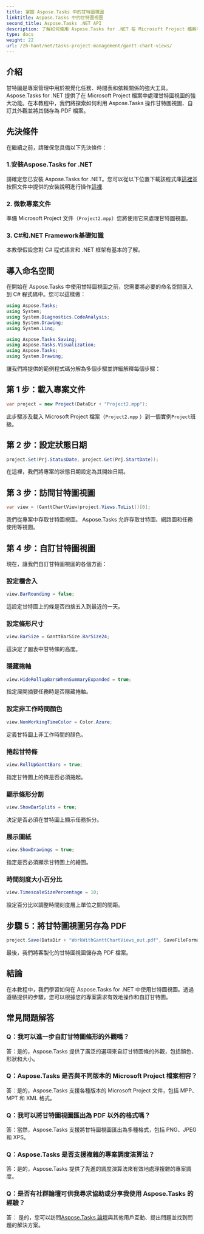 ```yaml
---
title: 掌握 Aspose.Tasks 中的甘特圖視圖
linktitle: Aspose.Tasks 中的甘特圖視圖
second_title: Aspose.Tasks .NET API
description: 了解如何使用 Aspose.Tasks for .NET 在 Microsoft Project 檔案中自訂甘特圖視圖。高效專案管理的逐步指南。
type: docs
weight: 22
url: /zh-hant/net/tasks-project-management/gantt-chart-views/
---
```

## 介紹
甘特圖是專案管理中用於視覺化任務、時間表和依賴關係的強大工具。 Aspose.Tasks for .NET 提供了在 Microsoft Project 檔案中處理甘特圖視圖的強大功能。在本教程中，我們將探索如何利用 Aspose.Tasks 操作甘特圖視圖、自訂其外觀並將其儲存為 PDF 檔案。
## 先決條件
在繼續之前，請確保您具備以下先決條件：
### 1.安裝Aspose.Tasks for .NET
請確定您已安裝 Aspose.Tasks for .NET。您可以從以下位置下載該程式庫[這裡](https://releases.aspose.com/tasks/net/)並按照文件中提供的安裝說明進行操作[這裡](https://reference.aspose.com/tasks/net/).
### 2. 微軟專案文件
準備 Microsoft Project 文件（`Project2.mpp`）您將使用它來處理甘特圖視圖。
### 3. C#和.NET Framework基礎知識
本教學假設您對 C# 程式語言和 .NET 框架有基本的了解。
## 導入命名空間
在開始在 Aspose.Tasks 中使用甘特圖視圖之前，您需要將必要的命名空間匯入到 C# 程式碼中。您可以這樣做：

```csharp
using Aspose.Tasks;
using System;
using System.Diagnostics.CodeAnalysis;
using System.Drawing;
using System.Linq;

using Aspose.Tasks.Saving;
using Aspose.Tasks.Visualization;
using Aspose.Tasks;
using System.Drawing;
```

讓我們將提供的範例程式碼分解為多個步驟並詳細解釋每個步驟：
## 第 1 步：載入專案文件
```csharp
var project = new Project(DataDir + "Project2.mpp");
```
此步驟涉及載入 Microsoft Project 檔案（`Project2.mpp` ）到一個實例`Project`班級。
## 第 2 步：設定狀態日期
```csharp
project.Set(Prj.StatusDate, project.Get(Prj.StartDate));
```
在這裡，我們將專案的狀態日期設定為其開始日期。
## 第 3 步：訪問甘特圖視圖
```csharp
var view = (GanttChartView)project.Views.ToList()[0];
```
我們從專案中存取甘特圖視圖。 Aspose.Tasks 允許存取甘特圖、網路圖和任務使用等視圖。
## 第 4 步：自訂甘特圖視圖
現在，讓我們自訂甘特圖視圖的各個方面：
### 設定欄舍入
```csharp
view.BarRounding = false;
```
這設定甘特圖上的條是否四捨五入到最近的一天。
### 設定條形尺寸
```csharp
view.BarSize = GanttBarSize.BarSize24;
```
這決定了圖表中甘特條的高度。
### 隱藏捲軸
```csharp
view.HideRollupBarsWhenSummaryExpanded = true;
```
指定展開摘要任務時是否隱藏捲軸。
### 設定非工作時間顏色
```csharp
view.NonWorkingTimeColor = Color.Azure;
```
定義甘特圖上非工作時間的顏色。
### 捲起甘特條
```csharp
view.RollUpGanttBars = true;
```
指定甘特圖上的條是否必須捲起。
### 顯示條形分割
```csharp
view.ShowBarSplits = true;
```
決定是否必須在甘特圖上顯示任務拆分。
### 展示圖紙
```csharp
view.ShowDrawings = true;
```
指定是否必須顯示甘特圖上的繪圖。
### 時間刻度大小百分比
```csharp
view.TimescaleSizePercentage = 10;
```
設定百分比以調整時間刻度層上單位之間的間距。
## 步驟 5：將甘特圖視圖另存為 PDF
```csharp
project.Save(DataDir + "WorkWithGanttChartViews_out.pdf", SaveFileFormat.Pdf);
```
最後，我們將客製化的甘特圖視圖儲存為 PDF 檔案。
## 結論
在本教程中，我們學習如何在 Aspose.Tasks for .NET 中使用甘特圖視圖。透過遵循提供的步驟，您可以根據您的專案需求有效地操作和自訂甘特圖。
## 常見問題解答
### Q：我可以進一步自訂甘特圖條形的外觀嗎？
答：是的，Aspose.Tasks 提供了廣泛的選項來自訂甘特圖條的外觀，包括顏色、形狀和大小。
### Q：Aspose.Tasks 是否與不同版本的 Microsoft Project 檔案相容？
答：是的，Aspose.Tasks 支援各種版本的 Microsoft Project 文件，包括 MPP、MPT 和 XML 格式。
### Q：我可以將甘特圖視圖匯出為 PDF 以外的格式嗎？
答：當然，Aspose.Tasks 支援將甘特圖視圖匯出為多種格式，包括 PNG、JPEG 和 XPS。
### Q：Aspose.Tasks 是否支援複雜的專案調度演算法？
答：是的，Aspose.Tasks 提供了先進的調度演算法來有效地處理複雜的專案調度。
### Q：是否有社群論壇可供我尋求協助或分享我使用 Aspose.Tasks 的經驗？
答： 是的，您可以訪問[Aspose.Tasks 論壇](https://forum.aspose.com/c/tasks/15)與其他用戶互動、提出問題並找到問題的解決方案。